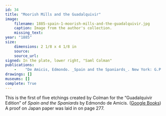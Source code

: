 ```yaml
---
id: 34
title: "Moorish Mills and the Guadalquivir"
image:
    filename: 1885-spain-1-moorish-mills-and-the-guadalquivir.jpg
    caption: Image from the author's collection.
    missing_text: 
year: "1885"
size:
    dimensions: 2 1/8 x 4 1/8 in
    source: 
    source_url: 
signed: In the plate, lower right, "Saml Colman"
publications:
    -    "De Amicis, Edmondo. _Spain and the Spaniards_. New York: G.P. Putnam's Sons, 1885."
drawings: []
museums: []
complete: True
---
```

This is the first of five etchings created by Colman for the “Guadalquivir Edition” of _Spain and the Spaniards_ by Edmondo de Amicis. ([Google Books](https://www.google.com/books/edition/Spain_and_the_Spaniards/W98_AAAAYAAJ)) A proof on Japan paper was laid in on page 277.
